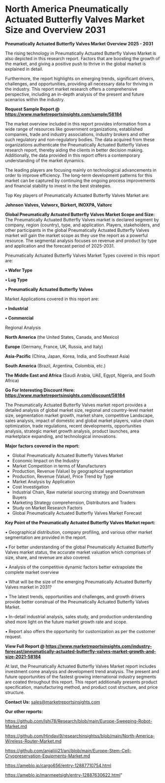  # North America Pneumatically Actuated Butterfly Valves Market Size and Overview 2031

<Strong> Pneumatically Actuated Butterfly Valves Market Overview 2025 - 2031</strong>

The rising technology in Pneumatically Actuated Butterfly Valves Market is also depicted in this research report. Factors that are boosting the growth of the market, and giving a positive push to thrive in the global market is explained in detail.

Furthermore, the report highlights on emerging trends, significant drivers, challenges, and opportunities, providing all necessary data for thriving in the industry. This report market research offers a comprehensive perspective, including an in-depth analysis of the present and future scenarios within the industry.

<strong>Request Sample Report @ <a href=https://www.marketreportsinsights.com/sample/58184>https://www.marketreportsinsights.com/sample/58184</a></strong>

The market overview included in this report provides information from a wide range of resources like government organizations, established companies, trade and industry associations, industry brokers and other such regulatory and non-regulatory bodies. The data acquired from these organizations authenticate the Pneumatically Actuated Butterfly Valves research report, thereby aiding the clients in better decision making. Additionally, the data provided in this report offers a contemporary understanding of the market dynamics.

The leading players are focusing mainly on technological advancements in order to improve efficiency. The long-term development patterns for this market can be captured by continuing the ongoing process improvements and financial stability to invest in the best strategies.

Top Key players of Pneumatically Actuated Butterfly Valves Market are:

<strong>Johnson Valves, Valworx, Bürkert, INOXPA, Valtorc</strong>

<strong><b>Global Pneumatically Actuated Butterfly Valves Market Scope and Size:</b></strong>
The Pneumatically Actuated Butterfly Valves market is declared segment by company, region (country), type, and application. Players, stakeholders, and other participants in the global Pneumatically Actuated Butterfly Valves market will gain the market scope as they use the report as a powerful resource. The segmental analysis focuses on revenue and product by type and application and the forecast period of 2025-2031.

Pneumatically Actuated Butterfly Valves Market Types covered in this report are:

<strong>• Wafer Type

• Lug Type

• Pneumatically Actuated Butterfly Valves</strong>

Market Applications covered in this report are:

<strong>• Industrial

• Commercial</strong> 

Regional Analysis

<strong>North America</strong> (the United States, Canada, and Mexico)

<strong>Europe</strong> (Germany, France, UK, Russia, and Italy)

<strong>Asia-Pacific</strong> (China, Japan, Korea, India, and Southeast Asia)

<strong>South America</strong> (Brazil, Argentina, Colombia, etc.)

<strong>The Middle East and Africa</strong> (Saudi Arabia, UAE, Egypt, Nigeria, and South Africa)

<strong>Go For Interesting Discount Here: <a href=https://www.marketreportsinsights.com/discount/58184>https://www.marketreportsinsights.com/discount/58184</a></strong>

The Pneumatically Actuated Butterfly Valves market report provides a detailed analysis of global market size, regional and country-level market size, segmentation market growth, market share, competitive Landscape, sales analysis, impact of domestic and global market players, value chain optimization, trade regulations, recent developments, opportunities analysis, strategic market growth analysis, product launches, area marketplace expanding, and technological innovations.

<strong><b>Major factors covered in the report:</b></strong>
<ul>
  <li>Global Pneumatically Actuated Butterfly Valves Market </li>
  <li>Economic Impact on the Industry</li>
  <li>Market Competition in terms of Manufacturers</li>
  <li>Production, Revenue (Value) by geographical segmentation</li>
  <li>Production, Revenue (Value), Price Trend by Type</li>
  <li>Market Analysis by Application</li>
  <li>Cost Investigation</li>
  <li>Industrial Chain, Raw material sourcing strategy and Downstream Buyers</li>
  <li>Marketing Strategy comprehension, Distributors and Traders</li>
  <li>Study on Market Research Factors</li>
  <li>Global Pneumatically Actuated Butterfly Valves Market Forecast</li>
</ul>

<strong><b>Key Point of the Pneumatically Actuated Butterfly Valves Market report:</b></strong>

• Geographical distribution, company profiling, and various other market segmentation are provided in the report.

• For better understanding of the global Pneumatically Actuated Butterfly Valves market status, the accurate market valuation which comprises of size, share, and revenue are also covered.

• Analysis of the competitive dynamic factors better extrapolate the complete market overview

• What will be the size of the emerging Pneumatically Actuated Butterfly Valves market in 2031?

• The latest trends, opportunities and challenges, and growth drivers provide better construal of the Pneumatically Actuated Butterfly Valves Market.

• In-detail industrial analysis, sales study, and production understanding shed more light on the future market growth rate and scope.

• Report also offers the opportunity for customization as per the customer request.

<strong><b>View Full Report @ <a href=https://www.marketreportsinsights.com/industry-forecast/pneumatically-actuated-butterfly-valves-market-growth-and-size-2021-58184>https://www.marketreportsinsights.com/industry-forecast/pneumatically-actuated-butterfly-valves-market-growth-and-size-2021-58184</a></b></strong>


At last, the Pneumatically Actuated Butterfly Valves Market report includes investment come analysis and development trend analysis. The present and future opportunities of the fastest growing international industry segments are coated throughout this report. This report additionally presents product specification, manufacturing method, and product cost structure, and price structure.

<strong>Contact Us:</strong>
sales@marketreportsinsights.com

<strong>Our other reports:</strong>

<a href=https://github.com/Ishi78/Research/blob/main/Europe-Sweeping-Robot-Market.md>https://github.com/Ishi78/Research/blob/main/Europe-Sweeping-Robot-Market.md</a>

<a href=https://github.com/Hindavi9/researchinsightss/blob/main/North-America-Wireless-Router-Market.md>https://github.com/Hindavi9/researchinsightss/blob/main/North-America-Wireless-Router-Market.md</a>

<a href=https://github.com/anjaliiii21/ani/blob/main/Europe-Stem-Cell-Cryopreservation-Equipments-Market.md>https://github.com/anjaliiii21/ani/blob/main/Europe-Stem-Cell-Cryopreservation-Equipments-Market.md</a>

<a href=https://ameblo.jp/cargo656/entry-12887710754.html>https://ameblo.jp/cargo656/entry-12887710754.html</a>

<a href=https://ameblo.jp/manmeetsigh/entry-12887630622.html>https://ameblo.jp/manmeetsigh/entry-12887630622.html</a>"
